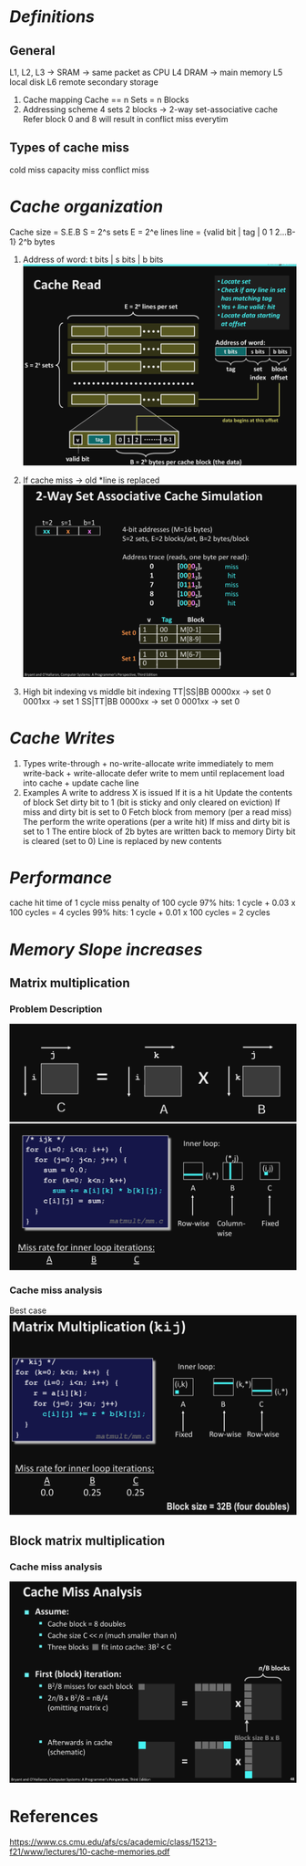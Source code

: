 # ***Definitions***
## General
L1, L2, L3 -> SRAM -> same packet as CPU
L4 DRAM -> main memory
L5 local disk
L6 remote secondary storage
1. Cache mapping
Cache == n Sets = n Blocks
2. Addressing scheme
4 sets
2 blocks
-> 2-way set-associative cache
Refer block 0 and 8 will result in conflict miss everytim
## Types of cache miss
cold miss
capacity miss
conflict miss
# ***Cache organization***
Cache size = S.E.B
S = 2^s sets
E = 2^e lines
line = {valid bit | tag | 0 1 2...B-1}
                            2^b bytes
1. Address of word:
t bits | s bits | b bits
![alt text](images/image.png)

2. If cache miss -> old *line is replaced
![alt text](images/image-1.png)

3. High bit indexing vs middle bit indexing
TT|SS|BB        0000xx -> set 0
                0001xx -> set 1
SS|TT|BB        0000xx -> set 0
                0001xx -> set 0
# ***Cache Writes***
1. Types
write-through + no-write-allocate
    write immediately to mem
write-back + write-allocate
    defer write to mem until replacement
    load into cache + update cache line
2. Examples
 A write to address X is issued
    If it is a hit
        Update the contents of block
        Set dirty bit to 1 (bit is sticky and only cleared on eviction)
    If miss and dirty bit is set to 0
        Fetch block from memory (per a read miss)
        The perform the write operations (per a write hit)
    If miss and dirty bit is set to 1
        The entire block of 2b bytes are written back to memory
        Dirty bit is cleared (set to 0)
        Line is replaced by new contents
# ***Performance***
cache hit time of 1 cycle
miss penalty of 100 cycle
    97% hits:  1 cycle + 0.03 x 100 cycles = 4 cycles
    99% hits:  1 cycle + 0.01 x 100 cycles = 2 cycles
# ***Memory Slope increases***
## Matrix multiplication
### Problem Description
![alt text](images/image-5.png)
![alt text](images/image-3.png)
### Cache miss analysis
Best case
![alt text](images/image-4.png)
## Block matrix multiplication
### Cache miss analysis
![alt text](images/image-2.png)

# References
https://www.cs.cmu.edu/afs/cs/academic/class/15213-f21/www/lectures/10-cache-memories.pdf